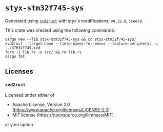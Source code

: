 # `styx-stm32f745-sys`

Generated using [`svd2rust`](https://github.com/styx-emulator/svd2rust) with styx's modifications,
`v0.32.0`, `5cee78`.

This crate was created using the following commands:

```shell
cargo new --lib styx-stm32f745-sys && cd styx-stm32f745-sys/
svd2rust --target none --field-names-for-enums --feature-peripheral -i ../STM32F745.svd
form -i lib.rs -o src/ && rm lib.rs
cargo fmt
```

## Licenses

### `svd2rust`

Licensed under either of

- Apache License, Version 2.0 (<https://www.apache.org/licenses/LICENSE-2.0>)
- MIT license (<https://opensource.org/licenses/MIT>)

at your option.
